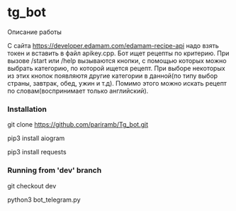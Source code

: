 # tg_bot
Описание работы

С сайта https://developer.edamam.com/edamam-recipe-api надо взять токен и вставить в файл apikey.cpp. Бот ищет рецепты по критерию. При вызове /start или /help вызываются кнопки, с помощью которых можно выбрать категорию, по которой ищется рецепт. При выборе некоторых из этих кнопок появляютя другие категории в данной(по типу выбор страны, завтрак, обед, ужин и т.д). Помимо этого можно искать рецепт по словам(воспринимает только английский).
### Installation
git clone https://github.com/pariramb/Tg_bot.git

pip3 install aiogram

pip3 install requests

### Running from 'dev' branch
git checkout dev

python3 bot_telegram.py
